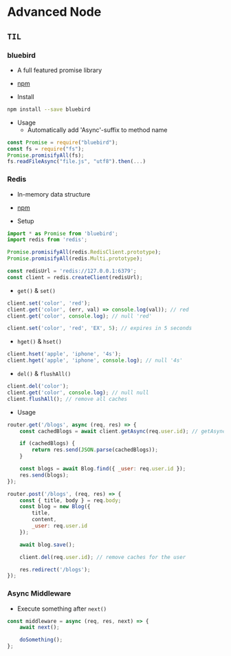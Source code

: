 # Advanced Node

## `TIL`

### bluebird

-   A full featured promise library
-   [npm](https://www.npmjs.com/package/bluebird)

-   Install

```bash
npm install --save bluebird
```

-   Usage
    -   Automatically add 'Async'-suffix to method name

```javascript
const Promise = require("bluebird");
const fs = require("fs");
Promise.promisifyAll(fs);
fs.readFileAsync("file.js", "utf8").then(...)
```

### Redis

-   In-memory data structure
-   [npm](https://www.npmjs.com/package/redis)

-   Setup

```javascript
import * as Promise from 'bluebird';
import redis from 'redis';

Promise.promisifyAll(redis.RedisClient.prototype);
Promise.promisifyAll(redis.Multi.prototype);

const redisUrl = 'redis://127.0.0.1:6379';
const client = redis.createClient(redisUrl);
```

-   `get()` & `set()`

```javascript
client.set('color', 'red');
client.get('color', (err, val) => console.log(val)); // red
client.get('color', console.log); // null 'red'

client.set('color', 'red', 'EX', 5); // expires in 5 seconds
```

-   `hget()` & `hset()`

```javascript
client.hset('apple', 'iphone', '4s');
client.hget('apple', 'iphone', console.log); // null '4s'
```

-   `del()` & `flushAll()`

```javascript
client.del('color');
client.get('color', console.log); // null null
client.flushAll(); // remove all caches
```

-   Usage

```javascript
router.get('/blogs', async (req, res) => {
    const cachedBlogs = await client.getAsync(req.user.id); // getAsync(); not get()

    if (cachedBlogs) {
        return res.send(JSON.parse(cachedBlogs));
    }

    const blogs = await Blog.find({ _user: req.user.id });
    res.send(blogs);
});

router.post('/blogs', (req, res) => {
    const { title, body } = req.body;
    const blog = new Blog({
        title,
        content,
        _user: req.user.id
    });

    await blog.save();

    client.del(req.user.id); // remove caches for the user

    res.redirect('/blogs');
});
```

### Async Middleware

-   Execute something after `next()`

```javascript
const middleware = async (req, res, next) => {
    await next();

    doSomething();
};
```
